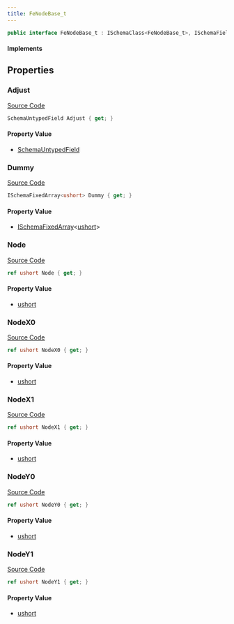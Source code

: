 ```yaml
---
title: FeNodeBase_t
---
```


```csharp
public interface FeNodeBase_t : ISchemaClass<FeNodeBase_t>, ISchemaField, ISchemaClass, INativeHandle
```

#### Implements

## Properties

### Adjust

[Source Code](https://github.com/swiftly-solution/swiftlys2/blob/beta/managed/src/SwiftlyS2.Generated/Schemas/Interfaces/FeNodeBase_t.cs#L29)

```csharp
SchemaUntypedField Adjust { get; }
```

#### Property Value

- [SchemaUntypedField](/docs/api/shared/schemas/schemauntypedfield)

### Dummy

[Source Code](https://github.com/swiftly-solution/swiftlys2/blob/beta/managed/src/SwiftlyS2.Generated/Schemas/Interfaces/FeNodeBase_t.cs#L18)

```csharp
ISchemaFixedArray<ushort> Dummy { get; }
```

#### Property Value

- [ISchemaFixedArray](/docs/api/shared/schemas/ischemafixedarray-1)<[ushort](https://learn.microsoft.com/dotnet/api/system.uint16)>

### Node

[Source Code](https://github.com/swiftly-solution/swiftlys2/blob/beta/managed/src/SwiftlyS2.Generated/Schemas/Interfaces/FeNodeBase_t.cs#L16)

```csharp
ref ushort Node { get; }
```

#### Property Value

- [ushort](https://learn.microsoft.com/dotnet/api/system.uint16)

### NodeX0

[Source Code](https://github.com/swiftly-solution/swiftlys2/blob/beta/managed/src/SwiftlyS2.Generated/Schemas/Interfaces/FeNodeBase_t.cs#L20)

```csharp
ref ushort NodeX0 { get; }
```

#### Property Value

- [ushort](https://learn.microsoft.com/dotnet/api/system.uint16)

### NodeX1

[Source Code](https://github.com/swiftly-solution/swiftlys2/blob/beta/managed/src/SwiftlyS2.Generated/Schemas/Interfaces/FeNodeBase_t.cs#L22)

```csharp
ref ushort NodeX1 { get; }
```

#### Property Value

- [ushort](https://learn.microsoft.com/dotnet/api/system.uint16)

### NodeY0

[Source Code](https://github.com/swiftly-solution/swiftlys2/blob/beta/managed/src/SwiftlyS2.Generated/Schemas/Interfaces/FeNodeBase_t.cs#L24)

```csharp
ref ushort NodeY0 { get; }
```

#### Property Value

- [ushort](https://learn.microsoft.com/dotnet/api/system.uint16)

### NodeY1

[Source Code](https://github.com/swiftly-solution/swiftlys2/blob/beta/managed/src/SwiftlyS2.Generated/Schemas/Interfaces/FeNodeBase_t.cs#L26)

```csharp
ref ushort NodeY1 { get; }
```

#### Property Value

- [ushort](https://learn.microsoft.com/dotnet/api/system.uint16)

